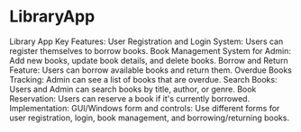 # LibraryApp
Library App 
Key Features:
User Registration and Login System: Users can register themselves to borrow books.
Book Management System for Admin: Add new books, update book details, and delete books.
Borrow and Return Feature: Users can borrow available books and return them.
Overdue Books Tracking: Admin can see a list of books that are overdue.
Search Books: Users and Admin can search books by title, author, or genre.
Book Reservation: Users can reserve a book if it's currently borrowed.
Implementation:
GUI/Windows form and controls: Use different forms for user registration, login, book management, and borrowing/returning books.
